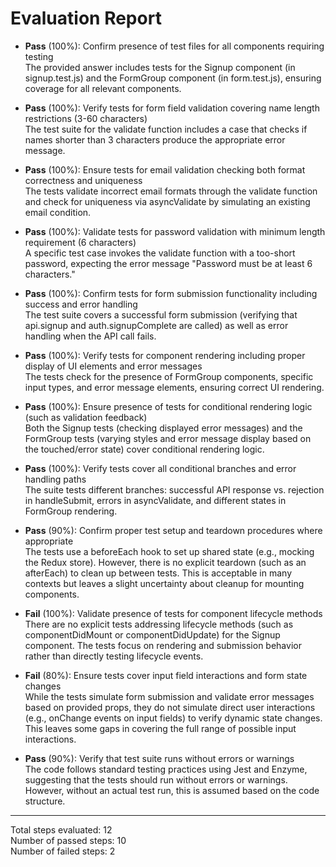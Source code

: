 # Evaluation Report

- **Pass** (100%): Confirm presence of test files for all components requiring testing  
  The provided answer includes tests for the Signup component (in signup.test.js) and the FormGroup component (in form.test.js), ensuring coverage for all relevant components.

- **Pass** (100%): Verify tests for form field validation covering name length restrictions (3-60 characters)  
  The test suite for the validate function includes a case that checks if names shorter than 3 characters produce the appropriate error message.

- **Pass** (100%): Ensure tests for email validation checking both format correctness and uniqueness  
  The tests validate incorrect email formats through the validate function and check for uniqueness via asyncValidate by simulating an existing email condition.

- **Pass** (100%): Validate tests for password validation with minimum length requirement (6 characters)  
  A specific test case invokes the validate function with a too-short password, expecting the error message "Password must be at least 6 characters."

- **Pass** (100%): Confirm tests for form submission functionality including success and error handling  
  The test suite covers a successful form submission (verifying that api.signup and auth.signupComplete are called) as well as error handling when the API call fails.

- **Pass** (100%): Verify tests for component rendering including proper display of UI elements and error messages  
  The tests check for the presence of FormGroup components, specific input types, and error message elements, ensuring correct UI rendering.

- **Pass** (100%): Ensure presence of tests for conditional rendering logic (such as validation feedback)  
  Both the Signup tests (checking displayed error messages) and the FormGroup tests (varying styles and error message display based on the touched/error state) cover conditional rendering logic.

- **Pass** (100%): Verify tests cover all conditional branches and error handling paths  
  The suite tests different branches: successful API response vs. rejection in handleSubmit, errors in asyncValidate, and different states in FormGroup rendering.

- **Pass** (90%): Confirm proper test setup and teardown procedures where appropriate  
  The tests use a beforeEach hook to set up shared state (e.g., mocking the Redux store). However, there is no explicit teardown (such as an afterEach) to clean up between tests. This is acceptable in many contexts but leaves a slight uncertainty about cleanup for mounting components.  

- **Fail** (100%): Validate presence of tests for component lifecycle methods  
  There are no explicit tests addressing lifecycle methods (such as componentDidMount or componentDidUpdate) for the Signup component. The tests focus on rendering and submission behavior rather than directly testing lifecycle events.

- **Fail** (80%): Ensure tests cover input field interactions and form state changes  
  While the tests simulate form submission and validate error messages based on provided props, they do not simulate direct user interactions (e.g., onChange events on input fields) to verify dynamic state changes. This leaves some gaps in covering the full range of possible input interactions.

- **Pass** (90%): Verify that test suite runs without errors or warnings  
  The code follows standard testing practices using Jest and Enzyme, suggesting that the tests should run without errors or warnings. However, without an actual test run, this is assumed based on the code structure.

---

Total steps evaluated: 12  
Number of passed steps: 10  
Number of failed steps: 2